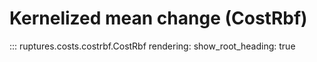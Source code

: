# Kernelized mean change (CostRbf)

::: ruptures.costs.costrbf.CostRbf
    rendering:
        show_root_heading: true
